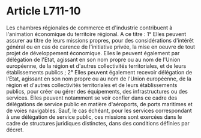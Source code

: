 # Article L711-10

Les chambres régionales de commerce et d'industrie contribuent à l'animation économique du territoire régional.   A ce titre :   1° Elles peuvent assurer au titre de leurs missions propres, pour des considérations d'intérêt général ou en cas de carence de l'initiative privée, la mise en oeuvre de tout projet de développement économique. Elles le peuvent également par délégation de l'Etat, agissant en son nom propre ou au nom de l'Union européenne, de la région et d'autres collectivités territoriales, et de leurs établissements publics ;   2° Elles peuvent également recevoir délégation de l'Etat, agissant en son nom propre ou au nom de l'Union européenne, de la région et d'autres collectivités territoriales et de leurs établissements publics, pour créer ou gérer des équipements, des infrastructures ou des services. Elles peuvent notamment se voir confier dans ce cadre des délégations de service public en matière d'aéroports, de ports maritimes et de voies navigables.   Sauf, le cas échéant, pour les services correspondant à une délégation de service public, ces missions sont exercées dans le cadre de structures juridiques distinctes, dans des conditions définies par décret.